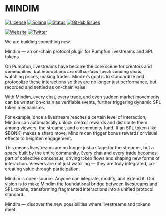 # MINDIM

[![License](https://img.shields.io/badge/License-MIT-blue.svg)](https://opensource.org/licenses/MIT)
[![Solana](https://img.shields.io/badge/Solana-Web3-green.svg)](https://solana.com/)
[![Status](https://img.shields.io/badge/Status-In%20Development-orange.svg)]()
[![GitHub Issues](https://img.shields.io/github/issues/yourusername/ontora-ai.svg)](https://github.com/yourusername/ontora-ai/issues)

[![Website](https://img.shields.io/badge/Website-MINDIM-blue?logo=google-chrome)](https://mindim.tech/)
[![Twitter](https://img.shields.io/badge/Twitter-MINDIM-blue?logo=twitter)](https://x.com/MINDIMEXPT)

We are building something new.

Mindim — an on-chain protocol plugin for Pumpfun livestreams and SPL tokens.

On Pumpfun, livestreams have become the core scene for creators and communities, but interactions are still surface-level: sending chats, watching prices, making trades. Mindim’s goal is to standardize and protocolize these interactions so they are no longer just performance, but recorded and settled as on-chain value.

With Mindim, every chat, every trade, and even sudden market movements can be written on-chain as verifiable events, further triggering dynamic SPL token mechanisms.

For example, once a livestream reaches a certain level of interaction, Mindim can automatically unlock creator rewards and distribute them among viewers, the streamer, and a community fund. If an SPL token (like $BONK) makes a sharp move, Mindim can trigger bonus rewards or visual effects to heighten engagement.

This means livestreams are no longer just a stage for the streamer, but a space built by the entire community. Every chat and every trade becomes part of collective consensus, driving token flows and shaping new forms of interaction. Viewers are not just watching — they are truly integrated, co-creating value through participation.

Mindim is open-source. Anyone can integrate, modify, and extend it. Our vision is to make Mindim the foundational bridge between livestreams and SPL tokens, transforming fragmented interactions into a unified protocol standard.

Mindim — discover the new possibilities where livestreams and tokens meet.
